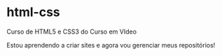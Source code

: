 # html-css
 Curso de HTML5 e CSS3 do Curso em VIdeo

 Estou aprendendo a criar sites e agora vou gerenciar meus repositórios!

